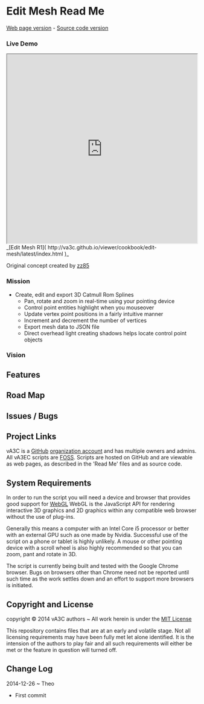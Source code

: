 Edit Mesh Read Me
===
[Web page version]( http://va3c.github.io/viewer/cookbook/edit-mesh/ ) - 
[Source code version]( https://github.com/va3c/viewer/tree/gh-pages/cookbook/edit-mesh/ )


### Live Demo

<iframe src="http://va3c.github.io/viewer/cookbook/edit-mesh/latest/index.html" width=100% height=500px class='overview' >
There is an `iframe` here. It is not visible when viewed on github.com. To view, please see 'Project Links' below.
</iframe>
_[Edit Mesh R1]( http://va3c.github.io/viewer/cookbook/edit-mesh/latest/index.html )_  

Original concept created by [zz85]( https://github.com/zz85/ThreeLabs/blob/master/spline3editor.html )


### Mission  
<!-- a statement of a rationale, applicable now as well as in the future -->

* Create, edit and export 3D Catmull Rom Splines 
	* Pan, rotate and zoom in real-time using your pointing device
	* Control point entities highlight when you mouseover
	* Update vertex point positions in a fairly intuitive manner
	* Increment and decrement the number of vertices
	* Export mesh data to JSON file
	* Direct overhead light creating shadows helps locate control point objects

### Vision  
<!--  a descriptive picture of a desired future state -->


## Features
<!-- and benefits -->


## Road Map


## Issues / Bugs


## Project Links
vA3C is a [GitHub]( http://github.com) [organization account]( https://help.github.com/articles/what-s-the-difference-between-user-and-organization-accounts ) and has multiple owners and admins. 
All vA3EC scripts are [FOSS]( https://en.wikipedia.org/wiki/Free_and_open-source_software ).
Scripts are hosted on GitHub and are viewable as web pages, as described in the 'Read Me' files and as source code.

## System Requirements

In order to run the script you will need a device and browser that provides good support for [WebGL](http://get.webgl.org/)
WebGL is the JavaScript API for rendering interactive 3D graphics and 2D graphics within any compatible web browser without the use of plug-ins. 

Generally this means a computer with an Intel Core i5 processor or better with an external GPU such as one made by Nvidia. 
Successful use of the script on a phone or tablet is highly unlikely. 
A mouse or other pointing device with a scroll wheel is also highly recommended so that you can zoom, pant and rotate in 3D.
 
The script is currently being built and tested with the Google Chrome browser. 
Bugs on browsers other than Chrome need not be reported until such time as the work settles down and an effort to support more browsers is initiated.


## Copyright and License

copyright &copy; 2014 vA3C authors ~ 
All work herein is under the [MIT License]( http://jaanga.github.io/libs/jaanga-copyright-and-mit-license.md )

This repository contains files that are at an early and volatile stage. Not all licensing requirements may have been fully met let alone identified. It is the intension of the authors to play fair and all such requirements will either be met or the feature in question will turned off.


## Change Log

2014-12-26 ~ Theo

* First commit